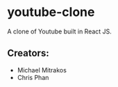 # youtube-clone

A clone of Youtube built in React JS.

## Creators:
- Michael Mitrakos
- Chris Phan
